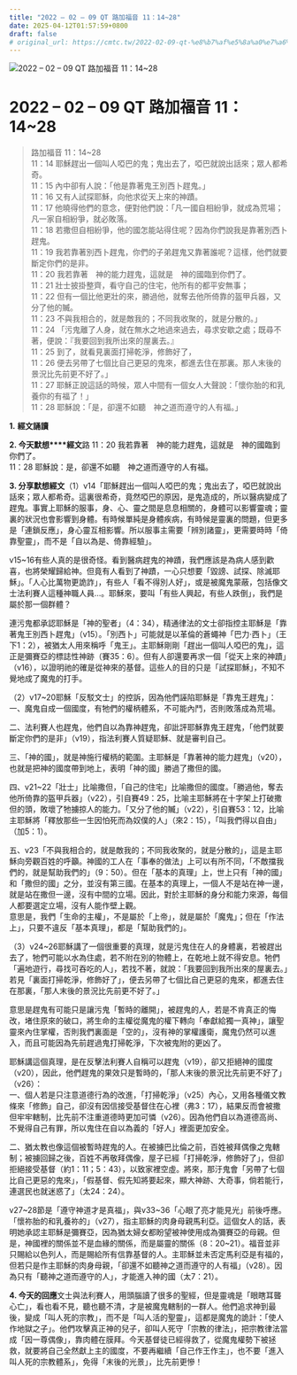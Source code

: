 ```yaml
---
title: "2022 – 02 – 09 QT 路加福音 11：14~28"
date: 2025-04-12T01:57:59+0800
draft: false
# original_url: https://cmtc.tw/2022-02-09-qt-%e8%b7%af%e5%8a%a0%e7%a6%8f%e9%9f%b3-11%ef%bc%9a1428
---
```


![2022 – 02 – 09 QT 路加福音 11：14~28](/images/qt.jpg   "2022 – 02 – 09 QT 路加福音 11：14~28")

# 2022 – 02 – 09 QT 路加福音 11：14~28

> 路加福音 11：14~28  
> 11：14 耶穌趕出一個叫人啞巴的鬼；鬼出去了，啞巴就說出話來；眾人都希奇。  
> 11：15 內中卻有人說：「他是靠著鬼王別西卜趕鬼。」  
> 11：16 又有人試探耶穌，向他求從天上來的神蹟。  
> 11：17 他曉得他們的意念，便對他們說：「凡一國自相紛爭，就成為荒場；凡一家自相紛爭，就必敗落。  
> 11：18 若撒但自相紛爭，他的國怎能站得住呢？因為你們說我是靠著別西卜趕鬼。  
> 11：19 我若靠著別西卜趕鬼，你們的子弟趕鬼又靠著誰呢？這樣，他們就要斷定你們的是非。  
> 11：20 我若靠著　神的能力趕鬼，這就是　神的國臨到你們了。  
> 11：21 壯士披掛整齊，看守自己的住宅，他所有的都平安無事；  
> 11：22 但有一個比他更壯的來，勝過他，就奪去他所倚靠的盔甲兵器，又分了他的贓。  
> 11：23 不與我相合的，就是敵我的；不同我收聚的，就是分散的。」  
> 11：24 「污鬼離了人身，就在無水之地過來過去，尋求安歇之處；既尋不著，便說：『我要回到我所出來的屋裏去。』  
> 11：25 到了，就看見裏面打掃乾淨，修飾好了，  
> 11：26 便去另帶了七個比自己更惡的鬼來，都進去住在那裏。那人末後的景況比先前更不好了。」  
> 11：27 耶穌正說這話的時候，眾人中間有一個女人大聲說：「懷你胎的和乳養你的有福了！」  
> 11：28 耶穌說：「是，卻還不如聽　神之道而遵守的人有福。」

**1.** **經文誦讀**

**2. 今天默想****經文**路 11：20 我若靠著　神的能力趕鬼，這就是　神的國臨到你們了。  
11：28 耶穌說：是，卻還不如聽　神之道而遵守的人有福。

**3. 分享默想經文**（1）v14「耶穌趕出一個叫人啞巴的鬼；鬼出去了，啞巴就說出話來；眾人都希奇。這裏很希奇，竟然啞巴的原因，是鬼造成的，所以醫病變成了趕鬼。事實上耶穌的服事，身、心、靈之間是息息相關的，身體可以影響靈魂；靈裏的狀況也會影響到身體。有時候單純是身體疾病，有時候是靈裏的問題，但更多是「連鎖反應」，身心靈互相影響。所以服事主需要「辨別諸靈」，更需要時時「倚靠聖靈」，而不是「自以為是、倚靠經驗」。

v15~16有些人真的是很奇怪。看到醫病趕鬼的神蹟，我們應該是為病人感到歡喜，也將榮耀歸給神。但竟有人看到了神蹟，一心只想要「毀謗、試探、除滅耶穌」。「人心比萬物更詭詐」，有些人「看不得別人好」，或是被魔鬼蒙蔽，包括像文士法利賽人這種神職人員…。耶穌來，要叫「有些人興起，有些人跌倒」，我們是屬於那一個群體？

連污鬼都承認耶穌是「神的聖者」（4：34），精通律法的文士卻指控主耶穌是「靠著鬼王別西卜趕鬼」（v15）。「別西卜」可能就是以革倫的蒼蠅神「巴力·西卜」（王下1：2），被猶太人用來稱呼「鬼王」。主耶穌剛剛「趕出一個叫人啞巴的鬼」，這正是彌賽亞的標誌性神跡（賽35：6）。但有人卻還要再求一個「從天上來的神蹟」（v16），以證明祂的確是從神來的基督。這些人的目的只是「試探耶穌」，不知不覺地成了魔鬼的打手。

（2）v17~20耶穌「反駁文士」的控訴，因為他們誣陷耶穌是「靠鬼王趕鬼」：  
一、魔鬼自成一個國度，有牠們的權柄體系，不可能內鬥，否則敗落成為荒場。

二、法利賽人也趕鬼，他們自以為靠神趕鬼，卻䚹評耶穌靠鬼王趕鬼，「他們就要斷定你們的是非」（v19），指法利賽人質疑耶穌、就是審判自己。

三、「神的國」，就是神施行權柄的範圍。主耶穌是「靠著神的能力趕鬼」（v20），也就是把神的國度帶到地上，表明「神的國」勝過了撒但的國。

四、v21~22「壯士」比喻撒但，「自己的住宅」比喻撒但的國度。「勝過他，奪去他所倚靠的盔甲兵器」（v22），引自賽49：25，比喻主耶穌將在十字架上打破撒但的頭，敗壞了牠擄掠人的能力。「又分了他的贓」（v22），引自賽53：12，比喻主耶穌將「釋放那些一生因怕死而為奴僕的人」（來2：15），「叫我們得以自由」（加5：1）。

五、v23「不與我相合的，就是敵我的；不同我收聚的，就是分散的」，這是主耶穌向旁觀百姓的呼籲。神國的工人在「事奉的做法」上可以有所不同，「不敵擋我們的，就是幫助我們的」（9：50）。但在「基本的真理」上，世上只有「神的國」和「撒但的國」之分，並沒有第三國。在基本的真理上，一個人不是站在神一邊，就是站在撒但一邊，沒有中間的立場。因此，對於主耶穌的身分和能力來源，每個人都要選定立場，沒有人能作壁上觀。  
意思是，我們「生命的主權」，不是屬於「上帝」，就是屬於「魔鬼」；但在「作法上」，只要不違反「基本真理」，都是「幫助我們的」。

（3）v24~26耶穌講了一個很重要的真理，就是污鬼住在人的身體裏，若被趕出去了，牠們可能以水為住處，若不附在別的物體上，在乾地上就不得安息。牠們「遍地遊行，尋找可吞吃的人」，若找不著，就說：「我要回到我所出來的屋裏去。」若見「裏面打掃乾淨，修飾好了」，便去另帶了七個比自己更惡的鬼來，都進去住在那裏，「那人末後的景況比先前更不好了。」

意思是趕鬼有可能只是讓污鬼「暫時的離開」，被趕鬼的人，若是不肯真正的悔改，堵住原來的破口，將生命的主權從魔鬼的權下轉向「奉獻給獨一真神」，讓聖靈來內住掌權，否則我們裏面是「空的」，沒有神的掌權護衛，魔鬼仍然可以進入，而且可能因為先前趕過鬼打掃乾淨，下次被鬼附的更凶了。

耶穌講這個真理，是在反擊法利賽人自稱可以趕鬼（v19），卻又拒絕神的國度（v20），因此，他們趕鬼的果效只是暫時的，「那人末後的景況比先前更不好了」（v26）：  
一、個人若是只注意道德行為的改進，「打掃乾淨」（v25）內心，又用各種儀文教條來「修飾」自己，卻沒有因信接受基督住在心裡（弗3：17），結果反而會被撒但牢牢轄制，比先前不注重道德時更加可憐（v26）。因為他們自以為道德高尚、不覺得自己有罪，所以鬼住在自以為義的「好人」裡面更加安全。

二、猶太教也像這個被暫時趕鬼的人。在被擄巴比倫之前，百姓被拜偶像之鬼轄制；被擄回歸之後，百姓不再敬拜偶像，屋子已經「打掃乾淨，修飾好了」，但卻拒絕接受基督（約1：11；5：43），以致家裡空虛。將來，那汙鬼會「另帶了七個比自己更惡的鬼來」，「假基督、假先知將要起來，顯大神跡、大奇事，倘若能行，連選民也就迷惑了」（太24：24）。

v27~28節是「遵守神道才是真福」，與v33~36「心眼了亮才能見光」前後呼應。「懷祢胎的和乳養祢的」（v27），指主耶穌的肉身母親馬利亞。這個女人的話，表明她承認主耶穌是彌賽亞，因為猶太婦女都盼望被神使用成為彌賽亞的母親。但是，神國裡的關係並不是血緣的關係，而是屬靈的關係（8：20~21）。福音並非只賜給以色列人，而是賜給所有信靠基督的人。主耶穌並未否定馬利亞是有福的，但若只是作主耶穌的肉身母親，「卻還不如聽神之道而遵守的人有福」（v28）。因為只有「聽神之道而遵守的人」，才能進入神的國（太7：21）。

**4. 今天的回應**文士與法利賽人，用頭腦讀了很多的聖經，但是靈魂是「眼瞎耳聾心亡」，看也看不見，聽也聽不清，才是被魔鬼轄制的一群人。他們追求神到最後，變成「叫人死的宗教」，而不是「叫人活的聖靈」，這都是魔鬼的詭計：「使人作地獄之子」。他們攻擊真正神的兒子，卻叫人死守「宗教的律法」，把宗教律法當成「因一尊偶像」，靠肉體在膜拜。今天基督徒已經得救了，從魔鬼權勢下被拯救，就要將自己全然獻上主的國度，不要再繼續「自己作王作主」，也不要「進入叫人死的宗教體系」，免得「末後的光景」，比先前更慘！